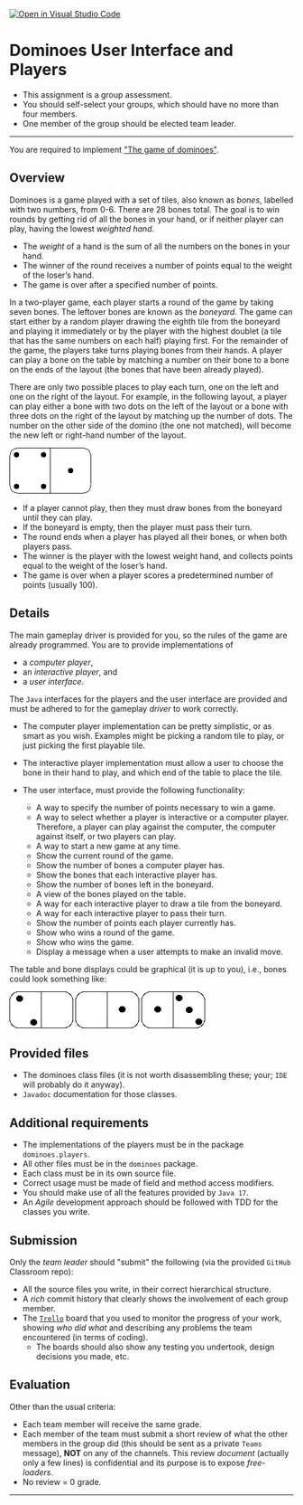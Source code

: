 [![Open in Visual Studio Code](https://classroom.github.com/assets/open-in-vscode-f059dc9a6f8d3a56e377f745f24479a46679e63a5d9fe6f495e02850cd0d8118.svg)](https://classroom.github.com/online_ide?assignment_repo_id=7353492&assignment_repo_type=AssignmentRepo)
# Dominoes User Interface and Players 

+ This assignment is a group assessment. 
+ You should self-select your groups, which should have no more than four members.
+ One member of the group should be elected team leader.

------

You are required to implement ["The game of dominoes"][doms]. 

## Overview

Dominoes is a game played with a set of tiles, also known as *bones*, labelled with two numbers, from 0-6. 
There are 28 bones total. The goal is to win rounds by getting rid of all the bones in your hand, or if neither player can play, having the lowest *weighted hand*. 

- The *weight* of a hand is the sum of all the numbers on the bones in your hand. 
- The winner of the round receives a number of points equal to the weight of the loser’s hand. 
- The game is over after a specified number of points.

In a two-player game, each player starts a round of the game by taking seven bones. The leftover bones are known as the *boneyard*. The game can start either by a random player drawing the eighth tile from the boneyard and playing it immediately or by the player with the highest doublet (a tile that has the same numbers on each half) playing first. For the remainder of the game, the players take turns playing bones from their hands. A player can play a bone on the table by matching a number on their bone to a bone on the ends of the layout (the bones that have been already played). 

There are only two possible places to play each turn, one on the left and one on the right of the layout. 
For example, in the following layout, a player can play either a bone with two dots on the left of the layout or a bone with three dots on the right of the layout by matching up the number of dots.  The number on the other side of the domino (the one not matched), will become the new left or right-hand number of the layout.

![Bone](images/bone.png)

- If a player cannot play, then they must draw bones from the boneyard until they can play. 
- If the boneyard is empty, then the player must pass their turn. 
- The round ends when a player has played all their bones, or when both players pass. 
- The winner is the player with the lowest weight hand, and collects points equal to the weight of the loser’s hand. 
- The game is over when a player scores a predetermined number of points (usually 100).

## Details

The main gameplay driver is provided for you, so the rules of the game are already programmed. 
You are to provide implementations of 

+ a *computer player*, 
+ an *interactive player*, and 
+ a *user interface*. 

The `Java` interfaces for the players and the user interface are provided and must be adhered to for the gameplay *driver* to work correctly.

+ The computer player implementation can be pretty simplistic, or as smart as you wish. Examples might be picking a random tile to play, or just picking the first playable tile.
	
+ The interactive player implementation must allow a user to choose the bone in their hand to play, and which end of the table to place the tile.

+ The user interface, must provide the following functionality:
	+ A way to specify the number of points necessary to win a game.
	+ A way to select whether a player is interactive or a computer player. Therefore, a player can play against the computer, the computer against itself, or two players can play.
	+ A way to start a new game at any time.
	+ Show the current round of the game.
	+ Show the number of bones a computer player has.
	+ Show the bones that each interactive player has.
	+ Show the number of bones left in the boneyard.
	+ A view of the bones played on the table.
	+ A way for each interactive player to draw a tile from the boneyard.
	+ A way for each interactive player to pass their turn.
	+ Show the number of points each player currently has.
	+ Show who wins a round of the game.
	+ Show who wins the game.
	+ Display a message when a user attempts to make an invalid move.
	

The table and bone displays could be graphical (it is up to you), i.e., bones could look something like:

![Bones](images/layout.png)

## Provided files

+ The dominoes class files (it is not worth disassembling these; your; `IDE` will probably do it anyway).
+ `Javadoc` documentation for those classes.

## Additional requirements

+ The implementations of the players must be in the package `dominoes.players`.
+ All other files must be in the `dominoes` package.
+ Each class must be in its own source file.
+ Correct usage must be made of field and method access modifiers.
+ You should make use of all the features provided by `Java 17`.
+ An *Agile* development approach should be followed with TDD for the classes you write.


## Submission

Only the *team leader* should "submit" the following (via the provided `GitHub` Classroom repo):

+ All the source files you write, in their correct hierarchical structure.
+ A *rich* commit history that clearly shows the involvement of each group member.
+ The [`Trello`][trello] board that you used to monitor the progress of your work, showing *who did what* and describing any problems the team encountered (in terms of coding).
	+ The boards should also show any testing you undertook, design decisions you made, etc. 


## Evaluation

Other than the usual criteria:

+ Each team member will receive the same grade.
+ Each member of the team must submit a short review of what the other members in the group did (this should be sent as a private `Teams` message), **NOT** on any of the channels. 
This review *document* (actually only a few lines) is confidential and its purpose is to expose *free-loaders*. 
+ No review = 0 grade.

------

[doms]: https://en.wikipedia.org/wiki/Dominoes
[trello]: https://trello.com/
